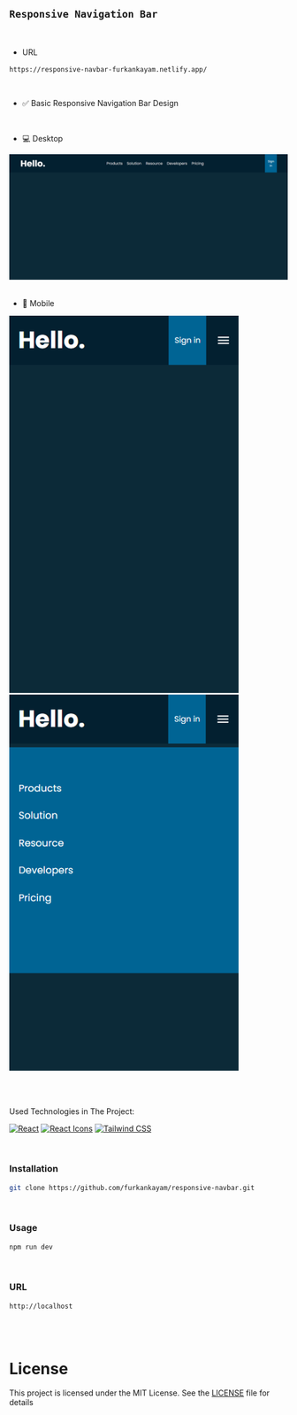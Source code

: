 ## `Responsive Navigation Bar`

<br>

- URL
```url
https://responsive-navbar-furkankayam.netlify.app/
```

<br>

- ✅ Basic Responsive Navigation Bar Design

<br>

- 💻 Desktop

<div align="center">
<img src="./images/navbar-desktop.png" alt="wallet-app">
</div>

<br>

- 📱 Mobile

<img width="415px" height="auto" src="./images/navbar-mobile-deactive.png" alt="mobile deactive"><img width="415px" height="auto" src="./images/navbar-mobile-active.png" alt="mobile active">

<br>
<br>

Used Technologies in The Project:

[![React](https://img.shields.io/badge/React-18.0-000?style=for-the-badge&logo=react&logoColor=white&color=61DAFB)](https://react.dev/)
[![React Icons](https://img.shields.io/badge/React%20Icons-5.2-000?style=for-the-badge&logo=iconify&logoColor=white&color=1FB141)](https://react-icons.github.io/react-icons/)
[![Tailwind CSS](https://img.shields.io/badge/Tailwind%20CSS-3.4-000?style=for-the-badge&logo=tailwindcss&logoColor=white&color=06B6D4)](https://react-icons.github.io/react-icons/)

<br>

### Installation

```bash
git clone https://github.com/furkankayam/responsive-navbar.git
```

<br>

### Usage

```bash
npm run dev
```

<br>

### URL

```bash
http://localhost
```

<br>

<br>

# License

This project is licensed under the MIT License. See the [LICENSE](./LICENSE) file for details
